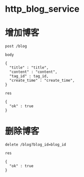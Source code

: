 # http_blog_service

# 增加博客

```
post /blog

body 

{
  "title" : "title",
  "content" : "content",
  "tag_id" : tag_id,
  "create_time" : "create_time",
}

res

{
  "ok" : true
}
```

# 删除博客

```
delete /blog?blog_id=blog_id

res

{
  "ok" : true
}
```